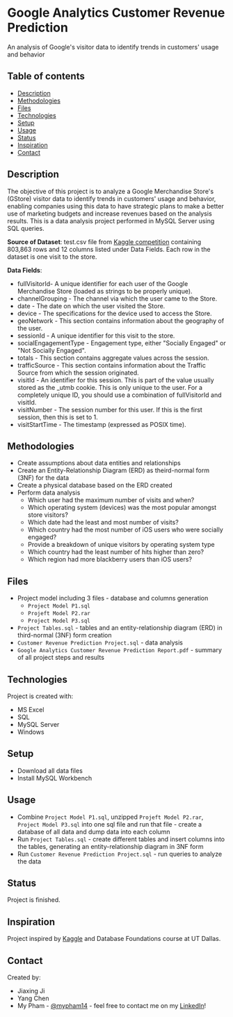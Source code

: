 # Google Analytics Customer Revenue Prediction
An analysis of Google's visitor data to identify trends in customers' usage and behavior

## Table of contents
* [Description](#description)
* [Methodologies](#methodologies)
* [Files](#files)
* [Technologies](#technologies)
* [Setup](#setup)
* [Usage](#usage)
* [Status](#status)
* [Inspiration](#inspiration)
* [Contact](#contact)

## Description
The objective of this project is to analyze a Google Merchandise Store's (GStore) visitor data to identify trends in customers' usage and behavior, enabling companies using this data to have strategic plans to make a better use of marketing budgets and increase revenues based on the analysis results. This is a data analysis project performed in MySQL Server using SQL queries.

**Source of Dataset**: test.csv file from [Kaggle competition](https://www.kaggle.com/c/ga-customer-revenue-prediction/data) containing 803,863 rows and 12 columns listed under Data Fields. Each row in the dataset is one visit to the store.

**Data Fields**:
* fullVisitorId- A unique identifier for each user of the Google Merchandise Store (loaded as strings to be properly unique).
* channelGrouping - The channel via which the user came to the Store.
* date - The date on which the user visited the Store.
* device - The specifications for the device used to access the Store.
* geoNetwork - This section contains information about the geography of the user.
* sessionId - A unique identifier for this visit to the store.
* socialEngagementType - Engagement type, either "Socially Engaged" or "Not Socially Engaged".
* totals - This section contains aggregate values across the session.
* trafficSource - This section contains information about the Traffic Source from which the session originated.
* visitId - An identifier for this session. This is part of the value usually stored as the _utmb cookie. This is only unique to the user. For a completely unique ID, you should use a combination of fullVisitorId and visitId.
* visitNumber - The session number for this user. If this is the first session, then this is set to 1.
* visitStartTime - The timestamp (expressed as POSIX time).

## Methodologies
* Create assumptions about data entities and relationships
* Create an Entity-Relationship Diagram (ERD) as theird-normal form (3NF) for the data
* Create a physical database based on the ERD created
* Perform data analysis
  - Which user had the maximum number of visits and when?
  - Which operating system (devices) was the most popular amongst store visitors?
  - Which date had the least and most number of visits?
  - Which country had the most number of iOS users who were socially engaged?
  - Provide a breakdown of unique visitors by operating system type
  - Which country had the least number of hits higher than zero?
  - Which region had more blackberry users than iOS users?

## Files
* Project model including 3 files - database and columns generation
  - `Project Model P1.sql`
  - `Projeft Model P2.rar`
  - `Project Model P3.sql`
* `Project Tables.sql` - tables and an entity-relationship diagram (ERD) in third-normal (3NF) form creation
* `Customer Revenue Prediction Project.sql` - data analysis
* `Google Analytics Customer Revenue Prediction Report.pdf` - summary of all project steps and results

## Technologies
Project is created with:
* MS Excel
* SQL
* MySQL Server
* Windows

## Setup
* Download all data files
* Install MySQL Workbench

## Usage
* Combine `Project Model P1.sql`, unzipped `Projeft Model P2.rar`, `Project Model P3.sql` into one sql file and run that file - create a database of all data and dump data into each column
* Run `Project Tables.sql` - create different tables and insert columns into the tables, generating an entity-relationship diagram in 3NF form
* Run `Customer Revenue Prediction Project.sql` - run queries to analyze the data

## Status
Project is finished.

## Inspiration
Project inspired by [Kaggle](https://www.kaggle.com/c/ga-customer-revenue-prediction/data) and Database Foundations course at UT Dallas.

## Contact
Created by:
* Jiaxing Ji
* Yang Chen
* My Pham - [@mypham14](https://github.com/mypham14/) - feel free to contact me on my [LinkedIn](https://www.linkedin.com/in/mytrapham)!
